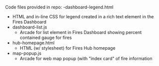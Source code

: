 Code files provided in repo:
-dashboard-legend.html
  - HTML and in-line CSS for legend created in a rich text element in the Fires Dashboard
- dashboard-list.js
  - Arcade for list element in Fires Dashboard showing percent contained gauge for fires
- hub-homepage.html
  - HTML (w/ stylesheet) for Fires Hub homepage
- map-popup.js
  - Arcade for web map popup (with "index card" of fire information
